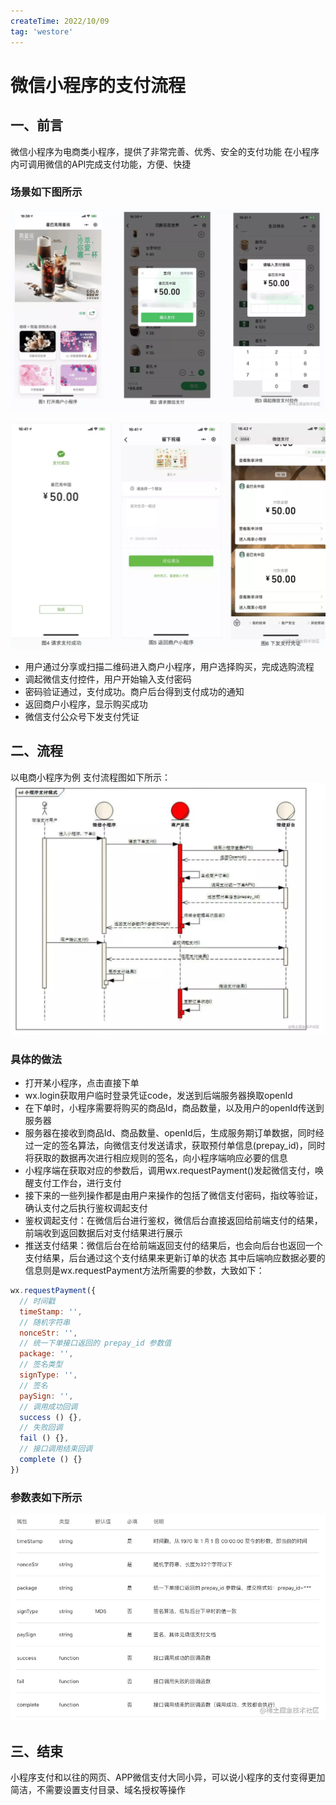 ```yaml
---
createTime: 2022/10/09
tag: 'westore'
---
```

# 微信小程序的支付流程

## 一、前言

微信小程序为电商类小程序，提供了非常完善、优秀、安全的支付功能
在小程序内可调用微信的API完成支付功能，方便、快捷

### 场景如下图所示

![图片](../assets/westore/pay1.webp)

![图片](../assets/westore/pay2.webp)

* 用户通过分享或扫描二维码进入商户小程序，用户选择购买，完成选购流程
* 调起微信支付控件，用户开始输入支付密码
* 密码验证通过，支付成功。商户后台得到支付成功的通知
* 返回商户小程序，显示购买成功
* 微信支付公众号下发支付凭证

## 二、流程

以电商小程序为例
支付流程图如下所示：
![图片](../assets/westore/pay3.webp)

### 具体的做法

* 打开某小程序，点击直接下单
* wx.login获取用户临时登录凭证code，发送到后端服务器换取openId
* 在下单时，小程序需要将购买的商品Id，商品数量，以及用户的openId传送到服务器
* 服务器在接收到商品Id、商品数量、openId后，生成服务期订单数据，同时经过一定的签名算法，向微信支付发送请求，获取预付单信息(prepay_id)，同时将获取的数据再次进行相应规则的签名，向小程序端响应必要的信息
* 小程序端在获取对应的参数后，调用wx.requestPayment()发起微信支付，唤醒支付工作台，进行支付
* 接下来的一些列操作都是由用户来操作的包括了微信支付密码，指纹等验证，确认支付之后执行鉴权调起支付
* 鉴权调起支付：在微信后台进行鉴权，微信后台直接返回给前端支付的结果，前端收到返回数据后对支付结果进行展示
* 推送支付结果：微信后台在给前端返回支付的结果后，也会向后台也返回一个支付结果，后台通过这个支付结果来更新订单的状态
其中后端响应数据必要的信息则是wx.requestPayment方法所需要的参数，大致如下：

```javascript
wx.requestPayment({
  // 时间戳
  timeStamp: '',
  // 随机字符串
  nonceStr: '',
  // 统一下单接口返回的 prepay_id 参数值
  package: '',
  // 签名类型
  signType: '',
  // 签名
  paySign: '',
  // 调用成功回调
  success () {},
  // 失败回调
  fail () {},
  // 接口调用结束回调
  complete () {}
})
```

### 参数表如下所示

![图片](../assets/westore/pay4.webp)

## 三、结束

小程序支付和以往的网页、APP微信支付大同小异，可以说小程序的支付变得更加简洁，不需要设置支付目录、域名授权等操作
